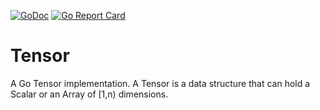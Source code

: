 [![GoDoc](https://godoc.org/github.com/gobasics/tensor?status.svg)](https://godoc.org/github.com/gobasics/tensor)
[![Go Report Card](https://goreportcard.com/badge/github.com/gobasics/tensor)](https://goreportcard.com/report/github.com/gobasics/tensor)

# Tensor

A Go Tensor implementation. A Tensor is a data structure that can hold a Scalar or an Array of [1,n) dimensions.
